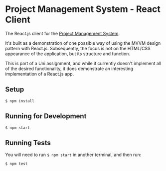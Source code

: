 Project Management System - React Client
========================================

The React.js client for the [Project Management System](https://github.com/cpascoe95/project-management-system).

It's built as a demonstration of one possible way of using the MVVM design pattern with React.js. Subsequently, the focus is not on the HTML/CSS appearance of the application, but its structure and function.

This is part of a Uni assignment, and while it currently doesn't implement all of the desired functionality, it does demonstrate an interesting implementation of a React.js app.

Setup
-----

`$ npm install`

Running for Development
-----------------------

`$ npm start`

Running Tests
-------------

You will need to run `$ npm start` in another terminal, and then run:

`$ npm test`
